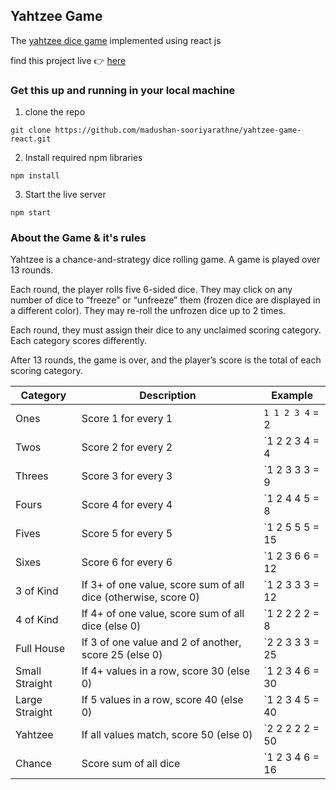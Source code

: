 ## Yahtzee Game

The [yahtzee dice game](https://en.wikipedia.org/wiki/Yahtzee) implemented using react js

find this project live 👉 [here](yahtzee-game-react.netlify.com)

### Get this up and running in your local machine

1. clone the repo

```
git clone https://github.com/madushan-sooriyarathne/yahtzee-game-react.git
```

2. Install required npm libraries

```
npm install
```

3. Start the live server

```
npm start
```

### About the Game & it's rules

Yahtzee is a chance-and-strategy dice rolling game. A game is played over 13 rounds.

Each round, the player rolls five 6-sided dice. They may click on any number of dice to “freeze” or “unfreeze” them (frozen dice are displayed in a different color). They may re-roll the unfrozen dice up to 2 times.

Each round, they must assign their dice to any unclaimed scoring category. Each category scores differently.

After 13 rounds, the game is over, and the player’s score is the total of each scoring category.

| Category       | Description                                                    | Example         |
| -------------- | -------------------------------------------------------------- | --------------- |
| Ones           | Score 1 for every 1                                            | `1 1 2 3 4` = 2 |
| Twos           | Score 2 for every 2                                            | `1 2 2 3 4 = 4  |
| Threes         | Score 3 for every 3                                            | `1 2 3 3 3 = 9  |
| Fours          | Score 4 for every 4                                            | `1 2 4 4 5 = 8  |
| Fives          | Score 5 for every 5                                            | `1 2 5 5 5 = 15 |
| Sixes          | Score 6 for every 6                                            | `1 2 3 6 6 = 12 |
| 3 of Kind      | If 3+ of one value, score sum of all dice (otherwise, score 0) | `1 2 3 3 3 = 12 |
| 4 of Kind      | If 4+ of one value, score sum of all dice (else 0)             | `1 2 2 2 2 = 8  |
| Full House     | If 3 of one value and 2 of another, score 25 (else 0)          | `2 2 3 3 3 = 25 |
| Small Straight | If 4+ values in a row, score 30 (else 0)                       | `1 2 3 4 6 = 30 |
| Large Straight | If 5 values in a row, score 40 (else 0)                        | `1 2 3 4 5 = 40 |
| Yahtzee        | If all values match, score 50 (else 0)                         | `2 2 2 2 2 = 50 |
| Chance         | Score sum of all dice                                          | `1 2 3 4 6 = 16 |
